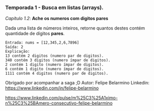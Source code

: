 ### Temporada 1 - Busca em listas (arrays).

*Capítulo 1.2*: **Ache os numeros com digitos pares**

Dada uma lista de números inteiros, retorne quantos destes contém quantidade de dígitos **pares**.

```
Entrada: nums = [12,345,2,6,7896]
Saída: 2
Explicação: 
13 contém 2 digitos (numero par de digitos). 
340 contém 3 digitos (numero ímpar de digitos). 
2 contém 1 digito (numero ímpar de digitos).
6 contém 1 digito (numero ímpar de digitos).
1111 contém 4 digitos (numero par de digitos).
```



Obrigado por acompanhar a saga ;D
Autor: Felipe Belarmino
Linkedin: https://www.linkedin.com/in/felipe-belarmino

https://www.linkedin.com/pulse/m%25C3%25A1ximo-n%25C3%25BAmero-consecutivo-felipe-belarmino



